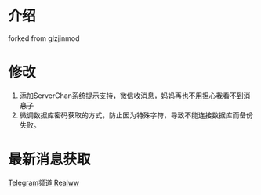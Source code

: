 # 介绍

forked from glzjinmod

# 修改

1. 添加ServerChan系统提示支持，微信收消息，~~妈妈再也不用担心我看不到消息了~~
2. 微调数据库密码获取的方式，防止因为特殊字符，导致不能连接数据库而备份失败。

# 最新消息获取

[Telegram频道 Realww](https://t.me/-----)

